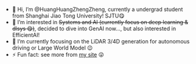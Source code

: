 - 👋 Hi, I’m @HuangHuangZhengZheng, currently a undergrad student from Shanghai Jiao Tong University! SJTU😋
- 👀 I’m interested in ~~Systems and AI (currently focus on deep learning & dlsys :yum:)~~, decided to dive into GenAI now..., but also interested in EfficientAI!
- 🌱 I’m currently focusing on the LiDAR 3/4D generation for autonomous driving or Large World Model 😉
- ⚡ Fun fact: see more from [my site](https://huanghuangzhengzheng.github.io/) 😜



<!---
HuangHuangZhengZheng/HuangHuangZhengZheng is a ✨ special ✨ repository because its `README.md` (this file) appears on your GitHub profile.
You can click the Preview link to take a look at your changes.
--->

